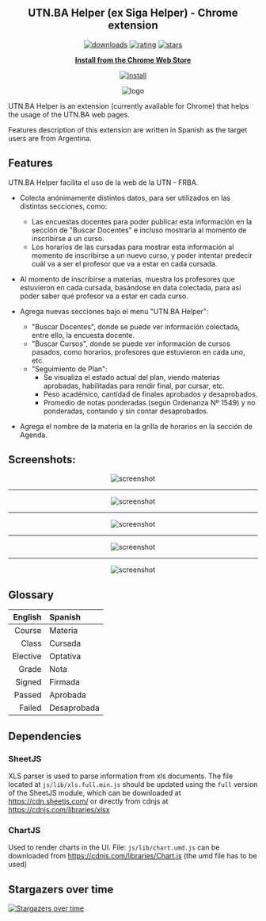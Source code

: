 <h2 align="center">UTN.BA Helper (ex Siga Helper) - Chrome extension</h2>

<p align="center">
	<a href="https://chromewebstore.google.com/detail/utnba-helper-ex-siga-help/jdgdheoeghamkhfppapjchbojhehimpe"><img src="https://img.shields.io/chrome-web-store/users/jdgdheoeghamkhfppapjchbojhehimpe.svg" alt="downloads"></a>
	<a href="https://chromewebstore.google.com/detail/utnba-helper-ex-siga-help/jdgdheoeghamkhfppapjchbojhehimpe"><img src="https://img.shields.io/chrome-web-store/rating/jdgdheoeghamkhfppapjchbojhehimpe.svg" alt="rating"></a>
	<a href="https://chromewebstore.google.com/detail/utnba-helper-ex-siga-help/jdgdheoeghamkhfppapjchbojhehimpe"><img src="https://img.shields.io/chrome-web-store/stars/jdgdheoeghamkhfppapjchbojhehimpe.svg" alt="stars"></a>
</p>
<p align="center"><a href="https://chromewebstore.google.com/detail/utnba-helper-ex-siga-help/jdgdheoeghamkhfppapjchbojhehimpe"><b>Install from the Chrome Web Store</b></a></p>
<p align="center"><a href="https://chromewebstore.google.com/detail/utnba-helper-ex-siga-help/jdgdheoeghamkhfppapjchbojhehimpe"><img src="https://img.shields.io/chrome-web-store/v/jdgdheoeghamkhfppapjchbojhehimpe.svg" alt="install"></a></p>
<p align="center"><img src="https://github.com/pablomatiasgomez/utn.ba-helper/raw/master/images/icons/icon128.png" alt="logo"></p>

UTN.BA Helper is an extension (currently available for Chrome) that helps the usage of the UTN.BA web pages.

Features description of this extension are written in Spanish as the target users are from Argentina.

## Features

UTN.BA Helper facilita el uso de la web de la UTN - FRBA.

- Colecta anónimamente distintos datos, para ser utilizados en las distintas secciones, como:
    - Las encuestas docentes para poder publicar esta información en la sección de "Buscar Docentes" e incluso mostrarla al momento de inscribirse a un curso.
    - Los horarios de las cursadas para mostrar esta información al momento de inscribirse a un nuevo curso, y poder intentar predecir cuál va a ser el profesor que va a estar en cada cursada.

- Al momento de inscribirse a materias, muestra los profesores que estuvieron en cada cursada, basándose en data colectada, para así poder saber qué profesor va a estar en cada curso.

- Agrega nuevas secciones bajo el menu "UTN.BA Helper":
    - "Buscar Docentes", donde se puede ver información colectada, entre ello, la encuesta docente.
    - "Buscar Cursos", donde se puede ver información de cursos pasados, como horarios, profesores que estuvieron en cada uno, etc.
    - "Seguimiento de Plan":
        - Se visualiza el estado actual del plan, viendo materias aprobadas, habilitadas para rendir final, por cursar, etc.
        - Peso académico, cantidad de finales aprobados y desaprobados.
        - Promedio de notas ponderadas (según Ordenanza Nº 1549) y no ponderadas, contando y sin contar desaprobados.

- Agrega el nombre de la materia en la grilla de horarios en la sección de Agenda.

## Screenshots:

<p align="center"><img src="https://github.com/pablomatiasgomez/utn.ba-helper/raw/master/screenshots/BuscarCursos.png" alt="screenshot"></p>

---

<p align="center"><img src="https://github.com/pablomatiasgomez/utn.ba-helper/raw/master/screenshots/BuscarDocentes.png" alt="screenshot"></p>

---

<p align="center"><img src="https://github.com/pablomatiasgomez/utn.ba-helper/raw/master/screenshots/SeguimientoPlan.png" alt="screenshot"></p>

---

<p align="center"><img src="https://github.com/pablomatiasgomez/utn.ba-helper/raw/master/screenshots/PreInscripcion.png" alt="screenshot"></p>

---

<p align="center"><img src="https://github.com/pablomatiasgomez/utn.ba-helper/raw/master/screenshots/Horarios.png" alt="screenshot"></p>

## Glossary

|  English | Spanish     |
|---------:|:------------|
|   Course | Materia     |
|    Class | Cursada     |
| Elective | Optativa    |
|    Grade | Nota        |
|   Signed | Firmada     |
|   Passed | Aprobada    |
|   Failed | Desaprobada |

## Dependencies

### SheetJS

XLS parser is used to parse information from xls documents. The file located at `js/lib/xls.full.min.js` should be
updated using the `full` version of the SheetJS module, which can be downloaded at https://cdn.sheetjs.com/ or directly
from cdnjs at https://cdnjs.com/libraries/xlsx

### ChartJS

Used to render charts in the UI.
File: `js/lib/chart.umd.js` can be downloaded from https://cdnjs.com/libraries/Chart.js (the umd file has to be used)


## Stargazers over time
[![Stargazers over time](https://starchart.cc/pablomatiasgomez/utn.ba-helper.svg?variant=adaptive)](https://starchart.cc/pablomatiasgomez/utn.ba-helper)

